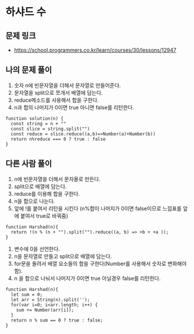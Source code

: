 # 하샤드 수

## 문제 링크

- https://school.programmers.co.kr/learn/courses/30/lessons/12947

## 나의 문제 풀이

1. 숫자 n에 빈문자열을 더해서 문자열로 만들어준다.
2. 문자열을 split으로 쪼개서 배열에 담는다.
3. reduce메소드를 사용해서 합을 구한다.
4. n과 합의 나머지가 0이면 true 아니면 false를 리턴한다.

```Js
function solution(n) {
  const string = n + ""
  const slice = string.split("")
  const reduce = slice.reduce((a,b)=>Number(a)+Number(b))
  return n%reduce === 0 ? true : false
}

```

## 다른 사람 풀이

1. n에 빈문자열을 더해서 문자욜로 만든다.
2. split으로 배열에 담는다.
3. reduce를 이용해 합을 구한다.
4. n을 합으로 나눈다.
5. 앞에 !를 붙여서 리턴을 시킨다 (n%합이 나머지가 0이면 false이므로 느낌표를 앞에 붙여서 true로 바꿔줌)

```Js
function Harshad(n){
  return !(n % (n + "").split("").reduce((a, b) => +b + +a ));
}
```

1. 변수에 0을 선언한다.
2. n을 문자열로 만들고 split으로 배열에 담는다.
3. for문을 돌려서 배열 요소들의 합을 구한다(Number를 사용해서 숫자로 변화해야함).
4. n 을 합으로 나눠서 나머지가 0이면 true 아닐경우 false를 리턴한다.

```Js
function Harshad(n){
  let sum = 0;
  let arr = String(n).split('');
  for(var i=0; i<arr.length; i++) {
    sum += Number(arr[i]);
  }
  return n % sum == 0 ? true : false;
}
```
